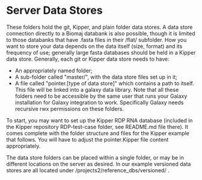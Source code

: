 # Server Data Stores

These folders hold the git, Kipper, and plain folder data stores.  A data store connection directly to a Biomaj databank is also possible, though it is limited to those databanks that have .fasta files in their /flat/ subfolder.  How you want to store your data depends on the data itself (size, format) and its frequency of use; generally large fasta databases should be held in a Kipper data store.  Generally, each git or Kipper data store needs to have:
* An appropriately named folder;
* A sub-folder called "master/", with the data store files set up in it;
* A file called "pointer.[type of data store]" which contains a path to itself.  This file will be linked into a galaxy data library.
Note that all these folders need to be accessible by the same user that runs your Galaxy installation for Galaxy integration to work.  Specifically Galaxy needs recursive rwx permissions on these folders.

To start, you may want to set up the Kipper RDP RNA database (included in the Kipper repository RDP-test-case folder, see README.md file there).  It comes complete with the folder structure and files for the Kipper example that follows.  You will have to adjust the pointer.Kipper file content appropriately.

The data store folders can be placed within a single folder, or may be in different locations on the server as desired.  In our example versioned data stores are all located under /projects2/reference_dbs/versioned/ . 

